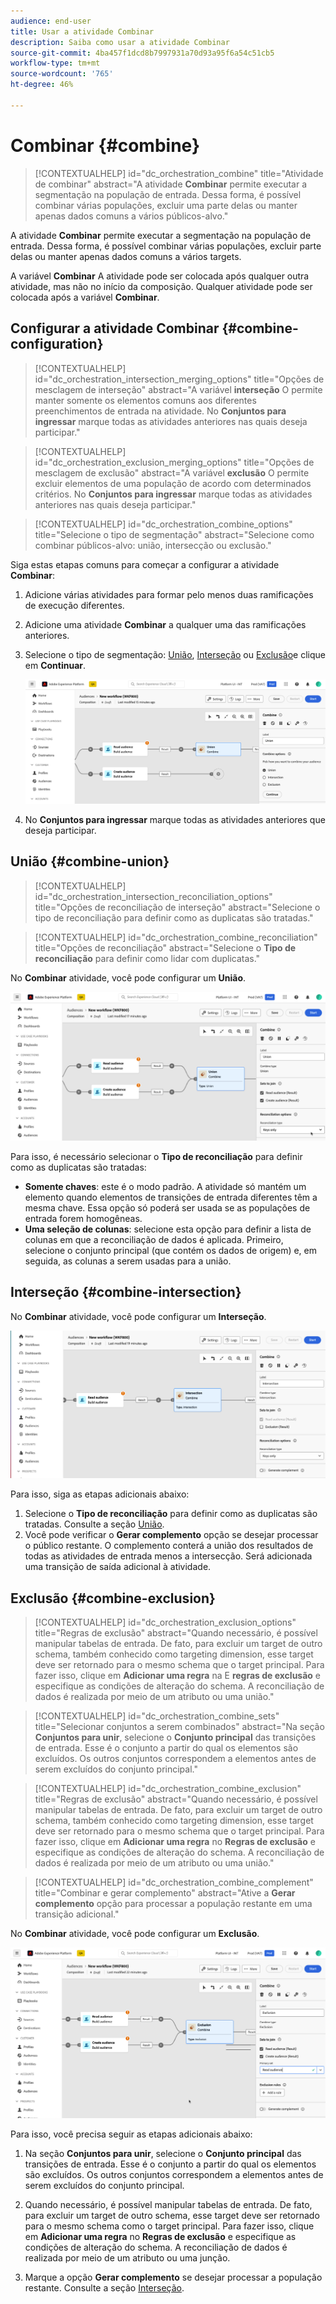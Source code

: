 ```yaml
---
audience: end-user
title: Usar a atividade Combinar
description: Saiba como usar a atividade Combinar
source-git-commit: 4ba457f1dcd8b7997931a70d93a95f6a54c51cb5
workflow-type: tm+mt
source-wordcount: '765'
ht-degree: 46%

---
```



# Combinar {#combine}

>[!CONTEXTUALHELP]
>id="dc_orchestration_combine"
>title="Atividade de combinar"
>abstract="A atividade **Combinar** permite executar a segmentação na população de entrada. Dessa forma, é possível combinar várias populações, excluir uma parte delas ou manter apenas dados comuns a vários públicos-alvo."

A atividade **Combinar** permite executar a segmentação na população de entrada. Dessa forma, é possível combinar várias populações, excluir parte delas ou manter apenas dados comuns a vários targets.

A variável **Combinar** A atividade pode ser colocada após qualquer outra atividade, mas não no início da composição. Qualquer atividade pode ser colocada após a variável **Combinar**.

## Configurar a atividade Combinar {#combine-configuration}

>[!CONTEXTUALHELP]
>id="dc_orchestration_intersection_merging_options"
>title="Opções de mesclagem de interseção"
>abstract="A variável **interseção** O permite manter somente os elementos comuns aos diferentes preenchimentos de entrada na atividade. No **Conjuntos para ingressar** marque todas as atividades anteriores nas quais deseja participar."

>[!CONTEXTUALHELP]
>id="dc_orchestration_exclusion_merging_options"
>title="Opções de mesclagem de exclusão"
>abstract="A variável **exclusão** O permite excluir elementos de uma população de acordo com determinados critérios. No **Conjuntos para ingressar** marque todas as atividades anteriores nas quais deseja participar."

>[!CONTEXTUALHELP]
>id="dc_orchestration_combine_options"
>title="Selecione o tipo de segmentação"
>abstract="Selecione como combinar públicos-alvo: união, intersecção ou exclusão."

Siga estas etapas comuns para começar a configurar a atividade **Combinar**:

1. Adicione várias atividades para formar pelo menos duas ramificações de execução diferentes.

1. Adicione uma atividade **Combinar** a qualquer uma das ramificações anteriores.

1. Selecione o tipo de segmentação: [União](#union), [Interseção](#intersection) ou [Exclusão](#exclusion)e clique em **Continuar**.

   ![](../assets/combine.png)

1. No **Conjuntos para ingressar** marque todas as atividades anteriores que deseja participar.

## União {#combine-union}

>[!CONTEXTUALHELP]
>id="dc_orchestration_intersection_reconciliation_options"
>title="Opções de reconciliação de interseção"
>abstract="Selecione o tipo de reconciliação para definir como as duplicatas são tratadas."

>[!CONTEXTUALHELP]
>id="dc_orchestration_combine_reconciliation"
>title="Opções de reconciliação"
>abstract="Selecione o **Tipo de reconciliação** para definir como lidar com duplicatas."

No **Combinar** atividade, você pode configurar um **União**.

![](../assets/combine-union.png)

Para isso, é necessário selecionar o **Tipo de reconciliação** para definir como as duplicatas são tratadas:

* **Somente chaves**: este é o modo padrão. A atividade só mantém um elemento quando elementos de transições de entrada diferentes têm a mesma chave. Essa opção só poderá ser usada se as populações de entrada forem homogêneas.
* **Uma seleção de colunas**: selecione esta opção para definir a lista de colunas em que a reconciliação de dados é aplicada. Primeiro, selecione o conjunto principal (que contém os dados de origem) e, em seguida, as colunas a serem usadas para a união.

## Interseção {#combine-intersection}

No **Combinar** atividade, você pode configurar um **Interseção**.

![](../assets/combine-intersection.png)

Para isso, siga as etapas adicionais abaixo:

1. Selecione o **Tipo de reconciliação** para definir como as duplicatas são tratadas. Consulte a seção [União](#union).
1. Você pode verificar o **Gerar complemento** opção se desejar processar o público restante. O complemento conterá a união dos resultados de todas as atividades de entrada menos a intersecção. Será adicionada uma transição de saída adicional à atividade.

## Exclusão {#combine-exclusion}

>[!CONTEXTUALHELP]
>id="dc_orchestration_exclusion_options"
>title="Regras de exclusão"
>abstract="Quando necessário, é possível manipular tabelas de entrada. De fato, para excluir um target de outro schema, também conhecido como targeting dimension, esse target deve ser retornado para o mesmo schema que o target principal. Para fazer isso, clique em **Adicionar uma regra** na E **regras de exclusão** e especifique as condições de alteração do schema. A reconciliação de dados é realizada por meio de um atributo ou uma união."

>[!CONTEXTUALHELP]
>id="dc_orchestration_combine_sets"
>title="Selecionar conjuntos a serem combinados"
>abstract="Na seção **Conjuntos para unir**, selecione o **Conjunto principal** das transições de entrada. Esse é o conjunto a partir do qual os elementos são excluídos. Os outros conjuntos correspondem a elementos antes de serem excluídos do conjunto principal."

>[!CONTEXTUALHELP]
>id="dc_orchestration_combine_exclusion"
>title="Regras de exclusão"
>abstract="Quando necessário, é possível manipular tabelas de entrada. De fato, para excluir um target de outro schema, também conhecido como targeting dimension, esse target deve ser retornado para o mesmo schema que o target principal. Para fazer isso, clique em **Adicionar uma regra** no **Regras de exclusão** e especifique as condições de alteração do schema. A reconciliação de dados é realizada por meio de um atributo ou uma união."

>[!CONTEXTUALHELP]
>id="dc_orchestration_combine_complement"
>title="Combinar e gerar complemento"
>abstract="Ative a **Gerar complemento** opção para processar a população restante em uma transição adicional."

No **Combinar** atividade, você pode configurar um **Exclusão**.

![](../assets/combine-exclusion.png)

Para isso, você precisa seguir as etapas adicionais abaixo:

1. Na seção **Conjuntos para unir**, selecione o **Conjunto principal** das transições de entrada. Esse é o conjunto a partir do qual os elementos são excluídos. Os outros conjuntos correspondem a elementos antes de serem excluídos do conjunto principal.

1. Quando necessário, é possível manipular tabelas de entrada. De fato, para excluir um target de outro schema, esse target deve ser retornado para o mesmo schema como o target principal. Para fazer isso, clique em **Adicionar uma regra** no **Regras de exclusão** e especifique as condições de alteração do schema. A reconciliação de dados é realizada por meio de um atributo ou uma junção. <!-- pas compris-->
1. Marque a opção **Gerar complemento** se desejar processar a população restante. Consulte a seção [Interseção](#intersection).

<!--
## Examples{#combine-examples}

In the following example, we are using a **Combine** activity and we add a **union** to retrieves all the profiles of the two queries: persons between 18 and 27 years old and persons between 34 and 40 years old.

![](../assets/workflow-union-example.png)

The following example shows the **intersection** between two query activities. It is being used here to retrieve profiles who are between 18 to 27 years old and whose email address has been provided.

![](../assets/workflow-intersection-example.png)

The following **exclusion** example shows two queries configured to filter profiles who are between 18 and 27 years old and have an Adobe email domain. The profiles with an Adobe email domain are then excluded from the first set. 

![](../assets/workflow-exclusion-example.png)
-->
